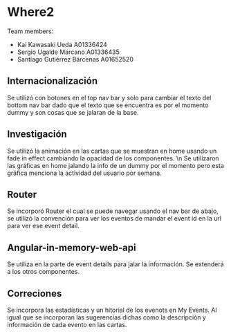 # Where2

Team members:
- Kai Kawasaki Ueda A01336424
- Sergio Ugalde Marcano A01336435
- Santiago Gutiérrez Bárcenas A01652520

## Internacionalización
Se utilizó con botones en el top nav bar y solo para cambiar el texto del bottom nav bar dado que el texto que se encuentra es por el momento dummy y son cosas que se jalaran de la base.

## Investigación
Se utilizó la animación en las cartas que se muestran en home usando un fade in effect cambiando la opacidad de los componentes. \n Se utilizaron las gráficas en home jalando la info de un dummy por el momento pero esta gráfica menciona la actividad del usuario por semana.

## Router
Se incorporó Router el cual se puede navegar usando el nav bar de abajo, se utilizó la convención para ver los eventos de mandar el event id en la url para ver ese event detail.

## Angular-in-memory-web-api
Se utiliza en la parte de event details para jalar la información. Se extenderá a los otros componentes.

## Correciones

Se incorpora las estadísticas y un hitorial de los evenots en My Events. Al igual que se incorporan las sugerencias dichas como la descripción y información de cada evento en las cartas.